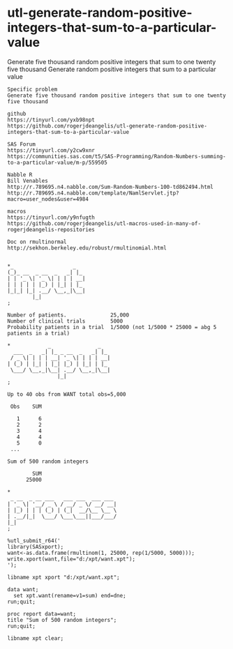 # utl-generate-random-positive-integers-that-sum-to-a-particular-value
Generate five thousand random positive integers that sum to one twenty five thousand
    Generate random positive integers that sum to a particular value

    Specific problem
    Generate five thousand random positive integers that sum to one twenty five thousand

    github
    https://tinyurl.com/yxb98npt
    https://github.com/rogerjdeangelis/utl-generate-random-positive-integers-that-sum-to-a-particular-value

    SAS Forum
    https://tinyurl.com/y2cw9xnr
    https://communities.sas.com/t5/SAS-Programming/Random-Numbers-summing-to-a-particular-value/m-p/559505

    Nabble R
    Bill Venables
    http://r.789695.n4.nabble.com/Sum-Random-Numbers-100-td862494.html
    http://r.789695.n4.nabble.com/template/NamlServlet.jtp?macro=user_nodes&user=4984

    macros
    https://tinyurl.com/y9nfugth
    https://github.com/rogerjdeangelis/utl-macros-used-in-many-of-rogerjdeangelis-repositories

    Doc on rmultinormal
    http://sekhon.berkeley.edu/robust/rmultinomial.html


    *_                   _
    (_)_ __  _ __  _   _| |_
    | | '_ \| '_ \| | | | __|
    | | | | | |_) | |_| | |_
    |_|_| |_| .__/ \__,_|\__|
            |_|
    ;

    Number of patients.              25,000
    Number of clinical trials        5000
    Probability patients in a trial  1/5000 (not 1/5000 * 25000 = abg 5 patients in a trial)

    *            _               _
      ___  _   _| |_ _ __  _   _| |_
     / _ \| | | | __| '_ \| | | | __|
    | (_) | |_| | |_| |_) | |_| | |_
     \___/ \__,_|\__| .__/ \__,_|\__|
                    |_|
    ;

    Up to 40 obs from WANT total obs=5,000

     Obs    SUM

       1      6
       2      2
       3      4
       4      4
       5      0
     ...

    Sum of 500 random integers

            SUM
          25000

    *
     _ __  _ __ ___   ___ ___  ___ ___
    | '_ \| '__/ _ \ / __/ _ \/ __/ __|
    | |_) | | | (_) | (_|  __/\__ \__ \
    | .__/|_|  \___/ \___\___||___/___/
    |_|
    ;

    %utl_submit_r64('
    library(SASxport);
    want<-as.data.frame(rmultinom(1, 25000, rep(1/5000, 5000)));
    write.xport(want,file="d:/xpt/want.xpt");
    ');

    libname xpt xport "d:/xpt/want.xpt";

    data want;
      set xpt.want(rename=v1=sum) end=dne;
    run;quit;

    proc report data=want;
    title "Sum of 500 random integers";
    run;quit;

    libname xpt clear;

